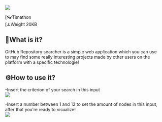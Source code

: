 ![](https://user-images.githubusercontent.com/71546251/111923014-6a215500-8a9d-11eb-9d48-f74f3fb1420c.png)

[👓Timathon  
[⚓Weight 20KB


**🤔What is it?**
---
GitHub Repository searcher is a simple web application which you can use to may find some really interesting projects made by other users on the platform with a specific technologie!

**⚙How to use it?**
---
-Insert the criterion of your search in this input   
 ![](https://user-images.githubusercontent.com/71546251/112064988-2d6c6100-8b64-11eb-81c5-65f90d23a8e7.png)

-Insert a number between 1 and 12 to set the amount of nodes in this input, after that you're ready to visualize!  
 ![](https://user-images.githubusercontent.com/71546251/112065206-89cf8080-8b64-11eb-913c-c99f4078e98f.png)



